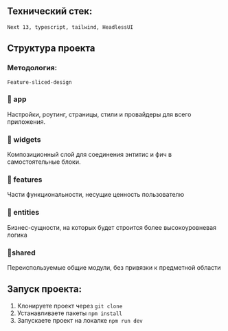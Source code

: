 ## Технический стек:

`Next 13, typescript, tailwind, HeadlessUI`

## Структура проекта

### Методология:

`Feature-sliced-design`

### 📁 app

Настройки, роутинг, страницы, стили и провайдеры для всего приложения.

### 📁 widgets

Композиционный слой для соединения энтитис и фич в самостоятельные блоки.

### 📁 features

Части функциональности, несущие ценность пользователю

### 📁 entities

Бизнес-сущности, на которых будет строится более высокоуровневая логика

### 📁shared

Переиспользуемые общие модули, без привязки к предметной области

## Запуск проекта:

1. Клонируете проект через `git clone`
2. Устанавливаете пакеты `npm install`
3. Запускаете проект на локалке `npm run dev`
